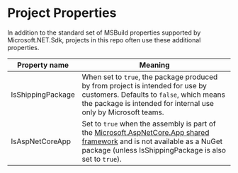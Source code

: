 Project Properties
==================

In addition to the standard set of MSBuild properties supported by Microsoft.NET.Sdk, projects in this repo often use these additional properties.

Property name      | Meaning
-------------------|--------------------------------------------------------------------------------------------
IsShippingPackage  | When set to `true`, the package produced by from project is intended for use by customers. Defaults to  `false`, which means the package is intended for internal use only by Microsoft teams.
IsAspNetCoreApp    | Set to `true` when the assembly is part of the [Microsoft.AspNetCore.App shared framework](./SharedFramework.md) and is not available as a NuGet package (unless IsShippingPackage is also set to `true`).
